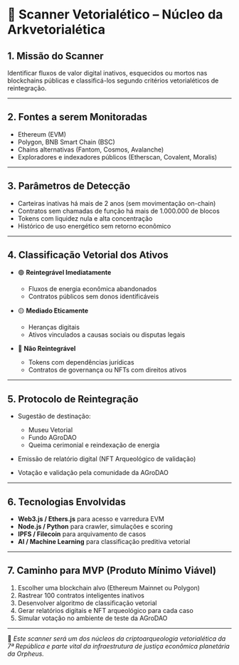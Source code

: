 # 🧭 Scanner Vetorialético – Núcleo da Arkvetorialética

## 1. Missão do Scanner

Identificar fluxos de valor digital inativos, esquecidos ou mortos nas blockchains públicas e classificá-los segundo critérios vetorialéticos de reintegração.

---

## 2. Fontes a serem Monitoradas

- Ethereum (EVM)
- Polygon, BNB Smart Chain (BSC)
- Chains alternativas (Fantom, Cosmos, Avalanche)
- Exploradores e indexadores públicos (Etherscan, Covalent, Moralis)

---

## 3. Parâmetros de Detecção

- Carteiras inativas há mais de 2 anos (sem movimentação on-chain)
- Contratos sem chamadas de função há mais de 1.000.000 de blocos
- Tokens com liquidez nula e alta concentração
- Histórico de uso energético sem retorno econômico

---

## 4. Classificação Vetorial dos Ativos

- 🟢 **Reintegrável Imediatamente**
  - Fluxos de energia econômica abandonados
  - Contratos públicos sem donos identificáveis

- 🟡 **Mediado Eticamente**
  - Heranças digitais
  - Ativos vinculados a causas sociais ou disputas legais

- 🔴 **Não Reintegrável**
  - Tokens com dependências jurídicas
  - Contratos de governança ou NFTs com direitos ativos

---

## 5. Protocolo de Reintegração

- Sugestão de destinação:
  - Museu Vetorial
  - Fundo AGroDAO
  - Queima cerimonial e reindexação de energia

- Emissão de relatório digital (NFT Arqueológico de validação)
- Votação e validação pela comunidade da AGroDAO

---

## 6. Tecnologias Envolvidas

- **Web3.js / Ethers.js** para acesso e varredura EVM
- **Node.js / Python** para crawler, simulações e scoring
- **IPFS / Filecoin** para arquivamento de casos
- **AI / Machine Learning** para classificação preditiva vetorial

---

## 7. Caminho para MVP (Produto Mínimo Viável)

1. Escolher uma blockchain alvo (Ethereum Mainnet ou Polygon)
2. Rastrear 100 contratos inteligentes inativos
3. Desenvolver algoritmo de classificação vetorial
4. Gerar relatórios digitais e NFT arqueológico para cada caso
5. Simular votação no ambiente de teste da AGroDAO

---

📌 *Este scanner será um dos núcleos da criptoarqueologia vetorialética da 7ª República e parte vital da infraestrutura de justiça econômica planetária da Orpheus.*
